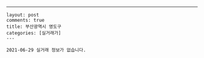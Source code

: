 ---
    layout: post
    comments: true
    title: 부산광역시 영도구
    categories: [실거래가]
    ---

    2021-06-29 실거래 정보가 없습니다.

    
